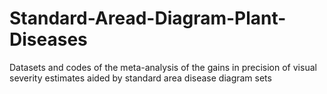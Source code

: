 # Standard-Aread-Diagram-Plant-Diseases
Datasets and codes of the meta-analysis of the gains in precision of visual severity estimates aided by standard area disease diagram sets
